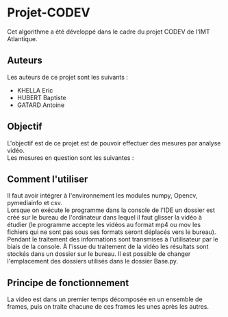 # Projet-CODEV
Cet algorithme a été développé dans le cadre du projet CODEV de l'IMT Atlantique.

## Auteurs
Les auteurs de ce projet sont les suivants :
- KHELLA Eric
- HUBERT Baptiste
- GATARD Antoine

## Objectif
L'objectif est de ce projet est de pouvoir effectuer des mesures par analyse vidéo.  
Les mesures en question sont les suivantes : 

## Comment l'utiliser  
Il faut avoir intégrer à l'environnement les modules numpy, Opencv, pymediainfo et csv.  
Lorsque on exécute le programme dans la console de l'IDE un dossier est créé sur le bureau de l'ordinateur dans lequel il faut glisser la vidéo à étudier (le programme accepte les vidéos au format mp4 ou mov les fichiers qui ne sont pas sous ses formats seront déplacés vers le bureau).
Pendant le traitement des informations sont transmises à l'utilisateur par le biais de la console.
À l'issue du traitement de la vidéo les résultats sont stockés dans un dossier sur le bureau. Il est possible de changer l'emplacement des dossiers utilisés dans le dossier Base.py.


## Principe de fonctionnement 

La video est dans un premier temps décomposée en un ensemble de frames, puis on traite chacune de ces frames les unes après les autres.
